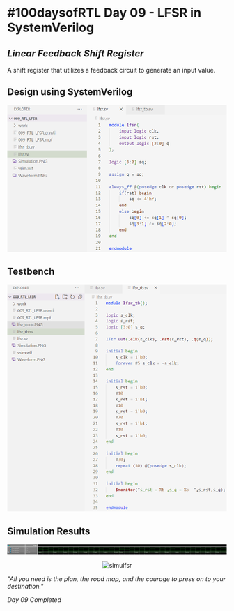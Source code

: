 # #100daysofRTL Day 09 - LFSR in SystemVerilog
## _Linear Feedback Shift Register_

A shift register that utilizes a feedback circuit to generate an input value.
## Design using SystemVerilog

<p align="center">
   <img alt="lfsrcode" title="lfsr" src="https://raw.githubusercontent.com/Marcotronics/100daysofRTL/main/009_RTL_LFSR/images/lfsr_code.PNG" width="550">
</p>

## Testbench

<p align="center">
   <img alt="lfsr_tb" title="lfsr" src="https://raw.githubusercontent.com/Marcotronics/100daysofRTL/main/009_RTL_LFSR/images/lfsr_tb.PNG" width="750">
</p>

## Simulation Results

<p align="center">
   <img alt="waveformlfsr" title="lfsr" src="https://raw.githubusercontent.com/Marcotronics/100daysofRTL/main/009_RTL_LFSR/images/Waveform.PNG" width="1150">
</p>

<p align="center">
   <img alt="simulfsr" title="sr" lfsr="https://raw.githubusercontent.com/Marcotronics/100daysofRTL/main/009_RTL_LFSR/images/Simulation.PNG" width=" 450">
</p>

_"All you need is the plan, the road map, and the courage to press on to your destination."_

*Day 09 Completed*
